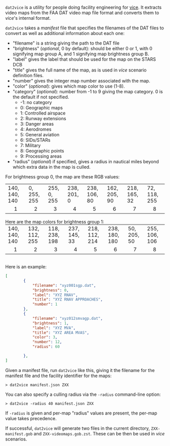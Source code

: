 `dat2vice` is a utility for people doing facility engineering for
[vice](https://pharr.org/vice). It extracts video maps from the
FAA DAT video map file format and converts them to _vice_'s internal format.

`dat2vice` takes a _manifest_ file that specifies the filenames of the DAT
files to convert as well as additional information about each one:

- "filename" is a string giving the path to the DAT file
- "brightness" (_optional_, 0 by default): should be either 0 or 1, with 0 signifying map group A, and 1 signifying map brightness group B.
- "label" gives the label that should be used for the map on the STARS DCB
- "title" gives the full name of the map, as is used in _vice_ scenario definition files.
- "number" gives the integer map number associated with the map.
- "color" (_optional_): gives which map color to use (1-8).
- "category" (_optional_): number from -1 to 9 giving the map category. 0 is the default if not specified.
  - -1: no category
  - 0: Geographic maps
  - 1: Controlled airspace
  - 2: Runway extensions
  - 3: Danger areas
  - 4: Aerodromes
  - 5: General aviation
  - 6: SIDs/STARs
  - 7: Military
  - 8: Geographic points
  - 9: Processing areas
- "radius" (_optional_) if specified, gives a radius in nautical miles beyond which extra data in the map is culled.

For brightness group 0, the map are these RGB values:
<table style="margin: auto;">
  <tr>
    <td>140, 140, 140</td>
    <td>0, 255, 255</td>
    <td>255, 0, 255</td>
    <td>238, 201, 0</td>
    <td>238, 106, 80</td>
    <td>162, 205, 90</td>
    <td>218, 165, 32</td>
    <td>72, 118, 255</td>
  </tr>
  <tr>
    <td style="text-align:center;">1</td>
    <td style="text-align:center;">2</td>
    <td style="text-align:center;">3</td>
    <td style="text-align:center;">4</td>
    <td style="text-align:center;">5</td>
    <td style="text-align:center;">6</td>
    <td style="text-align:center;">7</td>
    <td style="text-align:center;">8</td>
  </tr>
</table><br>
Here are the map colors for brightness group 1:
<table style="margin: auto;">
  <tr>
    <td>140, 140, 140</td>
    <td>132, 112, 255</td>
    <td>118, 238, 198</td>
    <td>237, 145, 33</td>
    <td>218, 112, 214</td>
    <td>238, 180, 180</td>
    <td>50, 205, 50</td>
    <td>255, 106, 106</td>
  </tr>
  <tr>
    <td style="text-align:center;">1</td>
    <td style="text-align:center;">2</td>
    <td style="text-align:center;">3</td>
    <td style="text-align:center;">4</td>
    <td style="text-align:center;">5</td>
    <td style="text-align:center;">6</td>
    <td style="text-align:center;">7</td>
    <td style="text-align:center;">8</td>
  </tr>
</table><br>


Here is an example:

```json
[
        {
            "filename": "xyz001sgp.dat",
            "brightness": 0,
            "label": "XYZ RNAV",
            "title": "XYZ RNAV APPROACHES",
            "number": 1
        },
        {
            "filename": "xyz012smvagp.dat",
            "brightness": 1,
            "label": "XYZ MVA",
            "title": "XYZ AREA MVAS",
            "color": 3,
            "number": 12,
            "radius": 60

        },
]
```

Given a manifest file, run `dat2vice` like this, giving it the filename for
the manifest file and the facility identifier for the maps:
```
> dat2vice manifest.json ZXX
```

You can also specify a culling radius via the `-radius` command-line option:
```
> dat2vice -radius 40 manifest.json ZXX
```
If `-radius` is given and per-map "radius" values are present, the per-map
value takes precedence.

If successful, `dat2vice` will generate two files in the current directory,
`ZXX-manifest.gob` and `ZXX-videomaps.gob.zst`. These can be then be used
in _vice_ scenarios.
